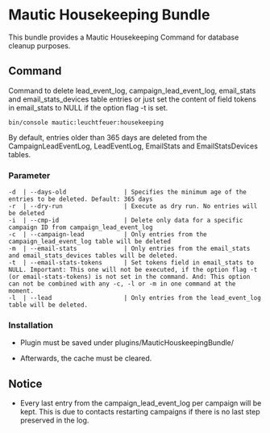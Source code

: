 # Mautic Housekeeping Bundle
This bundle provides a Mautic Housekeeping Command for database cleanup purposes.

## Command

Command to delete lead_event_log, campaign_lead_event_log, email_stats and email_stats_devices table entries or just set the content of field tokens in email_stats to NULL if the option flag -t is set. 

```
bin/console mautic:leuchtfeuer:housekeeping
```
By default, entries older than 365 days are deleted from the CampaignLeadEventLog, LeadEventLog, EmailStats and EmailStatsDevices tables.
### Parameter
```
-d  | --days-old                | Specifies the minimum age of the entries to be deleted. Default: 365 days
-r  | --dry-run                 | Execute as dry run. No entries will be deleted
-i  | --cmp-id                  | Delete only data for a specific campaign ID from campaign_lead_event_log
-c  | --campaign-lead           | Only entries from the campaign_lead_event_log table will be deleted
-m  | --email-stats             | Only entries from the email_stats and email_stats_devices tables will be deleted.
-t  | --email-stats-tokens      | Set tokens field in email_stats to NULL. Important: This one will not be executed, if the option flag -t (or email-stats-tokens) is not set in the command. And: This option can not be combined with any -c, -l or -m in one command at the moment.
-l  | --lead                    | Only entries from the lead_event_log table will be deleted.
```


### Installation
- Plugin must be saved under plugins/MauticHouskeepingBundle/ 

- Afterwards, the cache must be cleared.


## Notice
- Every last entry from the campaign_lead_event_log per campaign will be kept. This is due to contacts restarting campaigns if there is no last step preserved in the log. 
